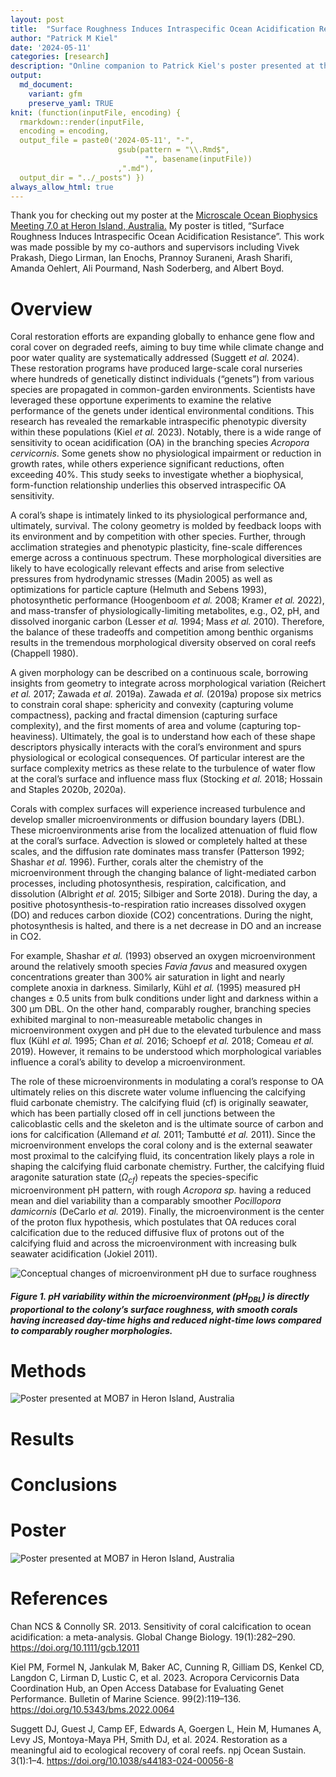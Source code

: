 ```yaml
---
layout: post
title:  "Surface Roughness Induces Intraspecific Ocean Acidification Resistance"
author: "Patrick M Kiel"
date: '2024-05-11'
categories: [research]
description: "Online companion to Patrick Kiel's poster presented at the Microscale Ocean Biophysics Conference 7.0 on Heron Island, Australia."
output:
  md_document:
    variant: gfm
    preserve_yaml: TRUE
knit: (function(inputFile, encoding) {
  rmarkdown::render(inputFile, 
  encoding = encoding, 
  output_file = paste0('2024-05-11', "-",
                        gsub(pattern = "\\.Rmd$",
                              "", basename(inputFile))
                        ,".md"), 
  output_dir = "../_posts") })
always_allow_html: true
---
```


<style type="text/css">
img {
margin: 0 auto;
}
&#10;table {
    width: 90%;
    border: 0px solid #fff;
    border-collapse: collapse;
    overflow-x: auto;
    margin: 0 auto;
    display: block;
}
</style>
<!-- Place all chunks, text, etc here as you would a normal RMarkdown document -->

Thank you for checking out my poster at the
<a href="https://www.microscalemeeting.org/about-the-meeting.html" target="_blank">Microscale
Ocean Biophysics Meeting 7.0 at Heron Island, Australia.</a> My poster
is titled, “Surface Roughness Induces Intraspecific Ocean Acidification
Resistance”. This work was made possible by my co-authors and
supervisors including Vivek Prakash, Diego Lirman, Ian Enochs, Prannoy
Suraneni, Arash Sharifi, Amanda Oehlert, Ali Pourmand, Nash Soderberg,
and Albert Boyd.

# Overview

Coral restoration efforts are expanding globally to enhance gene flow
and coral cover on degraded reefs, aiming to buy time while climate
change and poor water quality are systematically addressed (Suggett *et
al.* 2024). These restoration programs have produced large-scale coral
nurseries where hundreds of genetically distinct individuals (“genets”)
from various species are propagated in common-garden environments.
Scientists have leveraged these opportune experiments to examine the
relative performance of the genets under identical environmental
conditions. This research has revealed the remarkable intraspecific
phenotypic diversity within these populations (Kiel *et al.* 2023).
Notably, there is a wide range of sensitivity to ocean acidification
(OA) in the branching species *Acropora cervicornis*. Some genets show
no physiological impairment or reduction in growth rates, while others
experience significant reductions, often exceeding 40%. This study seeks
to investigate whether a biophysical, form-function relationship
underlies this observed intraspecific OA sensitivity.

A coral’s shape is intimately linked to its physiological performance
and, ultimately, survival. The colony geometry is molded by feedback
loops with its environment and by competition with other species.
Further, through acclimation strategies and phenotypic plasticity,
fine-scale differences emerge across a continuous spectrum. These
morphological diversities are likely to have ecologically relevant
effects and arise from selective pressures from hydrodynamic stresses
(Madin 2005) as well as optimizations for particle capture (Helmuth and
Sebens 1993), photosynthetic performance (Hoogenboom *et al.* 2008;
Kramer *et al.* 2022), and mass-transfer of physiologically-limiting
metabolites, e.g., O2, pH, and dissolved inorganic carbon (Lesser *et
al.* 1994; Mass *et al.* 2010). Therefore, the balance of these
tradeoffs and competition among benthic organisms results in the
tremendous morphological diversity observed on coral reefs (Chappell
1980).

A given morphology can be described on a continuous scale, borrowing
insights from geometry to integrate across morphological variation
(Reichert *et al.* 2017; Zawada *et al.* 2019a). Zawada *et al.* (2019a)
propose six metrics to constrain coral shape: sphericity and convexity
(capturing volume compactness), packing and fractal dimension (capturing
surface complexity), and the first moments of area and volume (capturing
top-heaviness). Ultimately, the goal is to understand how each of these
shape descriptors physically interacts with the coral’s environment and
spurs physiological or ecological consequences. Of particular interest
are the surface complexity metrics as these relate to the turbulence of
water flow at the coral’s surface and influence mass flux (Stocking *et
al.* 2018; Hossain and Staples 2020b, 2020a).

Corals with complex surfaces will experience increased turbulence and
develop smaller microenvironments or diffusion boundary layers (DBL).
These microenvironments arise from the localized attenuation of fluid
flow at the coral’s surface. Advection is slowed or completely halted at
these scales, and the diffusion rate dominates mass transfer (Patterson
1992; Shashar *et al.* 1996). Further, corals alter the chemistry of the
microenvironment through the changing balance of light-mediated carbon
processes, including photosynthesis, respiration, calcification, and
dissolution (Albright *et al.* 2015; Silbiger and Sorte 2018). During
the day, a positive photosynthesis-to-respiration ratio increases
dissolved oxygen (DO) and reduces carbon dioxide (CO2) concentrations.
During the night, photosynthesis is halted, and there is a net decrease
in DO and an increase in CO2.

For example, Shashar *et al.* (1993) observed an oxygen microenvironment
around the relatively smooth species *Favia favus* and measured oxygen
concentrations greater than 300% air saturation in light and nearly
complete anoxia in darkness. Similarly, Kühl *et al.* (1995) measured pH
changes ± 0.5 units from bulk conditions under light and darkness within
a 300 μm DBL. On the other hand, comparably rougher, branching species
exhibited marginal to non-measureable metabolic changes in
microenvironment oxygen and pH due to the elevated turbulence and mass
flux (Kühl *et al.* 1995; Chan *et al.* 2016; Schoepf *et al.* 2018;
Comeau *et al.* 2019). However, it remains to be understood which
morphological variables influence a coral’s ability to develop a
microenvironment.

The role of these microenvironments in modulating a coral’s response to
OA ultimately relies on this discrete water volume influencing the
calcifying fluid carbonate chemistry. The calcifying fluid (cf) is
originally seawater, which has been partially closed off in cell
junctions between the calicoblastic cells and the skeleton and is the
ultimate source of carbon and ions for calcification (Allemand *et al.*
2011; Tambutté *et al.* 2011). Since the microenvironment envelops the
coral colony and is the external seawater most proximal to the
calcifying fluid, its concentration likely plays a role in shaping the
calcifying fluid carbonate chemistry. Further, the calcifying fluid
aragonite saturation state ($\Omega_{cf}$) repeats the species-specific
microenvironment pH pattern, with rough *Acropora sp.* having a reduced
mean and diel variability than a comparably smoother *Pocillopora
damicornis* (DeCarlo *et al.* 2019). Finally, the microenvironment is
the center of the proton flux hypothesis, which postulates that OA
reduces coral calcification due to the reduced diffusive flux of protons
out of the calcifying fluid and across the microenvironment with
increasing bulk seawater acidification (Jokiel 2011).

<img src="/notebook/images/MOB7Conference/conceptualPlot.png" alt="Conceptual changes of microenvironment pH due to surface roughness"/>

<h5>
Figure 1. pH variability within the microenvironment (pH<sub>DBL</sub>)
is directly proportional to the colony’s surface roughness, with smooth
corals having increased day-time highs and reduced night-time lows
compared to comparably rougher morphologies.
</h5>

# Methods

<img src="/notebook/images/MOB7Conference/experimentalConditions.png" alt="Poster presented at MOB7 in Heron Island, Australia"/>

# Results

# Conclusions

# Poster

<img src="/notebook/images/MOB7Conference/KielMOB7poster_final.png" alt="Poster presented at MOB7 in Heron Island, Australia"/>

# References

Chan NCS & Connolly SR. 2013. Sensitivity of coral calcification to
ocean acidification: a meta-analysis. Global Change Biology.
19(1):282–290. <https://doi.org/10.1111/gcb.12011>

Kiel PM, Formel N, Jankulak M, Baker AC, Cunning R, Gilliam DS, Kenkel
CD, Langdon C, Lirman D, Lustic C, et al. 2023. Acropora Cervicornis
Data Coordination Hub, an Open Access Database for Evaluating Genet
Performance. Bulletin of Marine Science. 99(2):119–136.
<https://doi.org/10.5343/bms.2022.0064>

Suggett DJ, Guest J, Camp EF, Edwards A, Goergen L, Hein M, Humanes A,
Levy JS, Montoya-Maya PH, Smith DJ, et al. 2024. Restoration as a
meaningful aid to ecological recovery of coral reefs. npj Ocean Sustain.
3(1):1–4. <https://doi.org/10.1038/s44183-024-00056-8>
